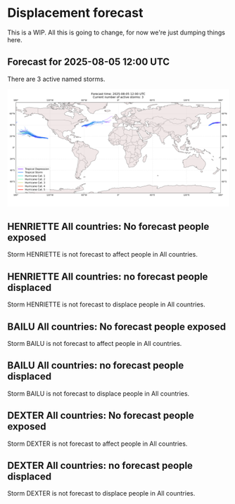 # Displacement forecast

This is a WIP. All this is going to change, for now we're just dumping things here.
## Forecast for 2025-08-05 12:00 UTC

There are 3 active named storms.

![Active storm ensemble tracks](ECMWF_TC_tracks_20250805120000.png)

## HENRIETTE All countries: No forecast people exposed

Storm HENRIETTE is not forecast to affect people in All countries.

## HENRIETTE All countries: no forecast people displaced

Storm HENRIETTE is not forecast to displace people in All countries.

## BAILU All countries: No forecast people exposed

Storm BAILU is not forecast to affect people in All countries.

## BAILU All countries: no forecast people displaced

Storm BAILU is not forecast to displace people in All countries.

## DEXTER All countries: No forecast people exposed

Storm DEXTER is not forecast to affect people in All countries.

## DEXTER All countries: no forecast people displaced

Storm DEXTER is not forecast to displace people in All countries.

